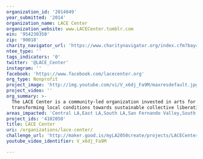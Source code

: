 ```yaml
---
organization_id: '2014049'
year_submitted: '2014'
organization_name: LACE Center
organization_website: www.LACECenter.tumblr.com
ein: '954230350'
zip: '90018'
charity_navigator_url: 'https://www.charitynavigator.org/index.cfm?bay=search.profile&ein=954230350'
ntee_type: ''
tags_indicators: '0'
twitter: '@LACE_Center'
instagram: ''
facebook: 'https://www.facebook.com/lacecenter.org'
org_type: Nonprofit
project_image: 'http://img.youtube.com/vi/V_x6dj_Fa9M/maxresdefault.jpg'
project_video: ''
org_summary: >-
  The LACE Center is a community-led organization invested in arts for
  transforming local conditions towards sustainable collective liberation
areas_impacted: 'Central LA,East LA,South LA,San Fernando Valley,South Bay,Westside,Other:'
project_ids: '4102050'
title: LACE Center
uri: /organizations/lace-center/
challenge_url: 'http://maker.good.is/myLA2050create/projects/LACECenter.html'
youtube_video_identifier: V_x6dj_Fa9M

---
```

